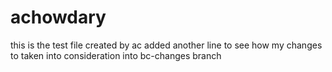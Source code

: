 # achowdary

this is the test file created by ac
added another line to see how my changes to taken into consideration into bc-changes branch
